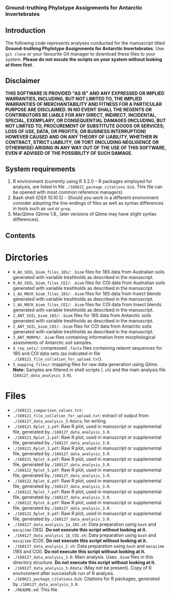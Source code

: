 ### Ground-truthing Phylotype Assignments for Antarctic Invertebrates

## Introduction
The following code represents analyses conducted for the manuscript titled
**Ground-truthing Phylotype Assignments for Antarctic Invertebrates**. Use `git clone`
or your favourite Git manager to download these files to your system. **Please do not 
excute the scripts on your system without looking at them first**.

## Disclaimer
**THIS SOFTWARE IS PROVIDED "AS IS" AND ANY EXPRESSED OR IMPLIED WARRANTIES,
INCLUDING, BUT NOT LIMITED TO, THE IMPLIED WARRANTIES OF MERCHANTABILITY AND
FITNESS FOR A PARTICULAR PURPOSE ARE DISCLAIMED. IN NO EVENT SHALL THE REGENTS
OR CONTRIBUTORS BE LIABLE FOR ANY DIRECT, INDIRECT, INCIDENTAL, SPECIAL,
EXEMPLARY, OR CONSEQUENTIAL DAMAGES (INCLUDING, BUT NOT LIMITED TO, PROCUREMENT
OF SUBSTITUTE GOODS OR SERVICES; LOSS OF USE, DATA, OR PROFITS; OR BUSINESS
INTERRUPTION) HOWEVER CAUSED AND ON ANY THEORY OF LIABILITY, WHETHER IN
CONTRACT, STRICT LIABILITY, OR TORT (INCLUDING NEGLIGENCE OR OTHERWISE) ARISING
IN ANY WAY OUT OF THE USE OF THIS SOFTWARE, EVEN IF ADVISED OF THE POSSIBILITY
OF SUCH DAMAGE.**

## System requirements
1. R environment (currently using R 3.2.0 - R packages employed for analysis,
are listed in file `./160621_package_citations.bib`. This file can be opened
with most common reference managers) 
2. Bash shell (OSX 10.10.5) - Should you work in a different environment consider
adopting the line endings of files as well as syntax differences in tools such as
`sed` or `grep`. 
4. MacQiime (Qiime 1.8., later versions of Qiime may have slight syntax differences).


## Contents

# Dirctories
- `0_AU_SOIL_biom_files_18S/`: `.biom` files for 18S data from Australian soils
generated with variable treshholds as described in the manuscript.
- `0_AU_SOIL_biom_files_COI/`: `.biom` files for COI data from Australian soils
generated with variable treshholds as described in the manuscript.
- `1_AU_MOCK_biom_files_18S/`: `.biom` files for 18S data from Insect blends
generated with variable treshholds as described in the manuscript.
- `1_AU_MOCK_biom_files_COI/`: `.biom` files for COI data from Insect blends
generated with variable treshholds as described in the manuscript.
- `2_ANT_SOIL_biom_18S/`: `.biom` files for 18S data from Antarctic soils
generated with variable treshholds as described in the manuscript.
- `2_ANT_SOIL_biom_COI/`: `.biom` files for COI data from Antarctic soils
generated with variable treshholds as described in the manuscript.
- `3_ANT_MORPH/`: `.biom` files containing information from morphological assesments of
Antarctic soil samples.
- `4_rep_sets/`: compressed `.fasta` files containing relavnt sequences for 18S and COI data sets
(as indicated in file `./160121_file_collation_for_upload.txt`).
- `5_mapping_files/`: mapping files for raw data generation using Qiime. **Note:** Samples
are filtered in shell scripts (`.sh`) and the main analysis file (`160127_data_analysis_3.R`).

# Files   
- `./160121_comparison_values.txt`:
- `./160121_file_collation_for_upload.txt`: extract of output from `./160127_data_analysis_3.Rdata`; for writing.
- `./160121_Rplot_1.pdf`: Raw R plot, used in manuscript or supplemental file, generated by`./160127_data_analysis_3.R`.
- `./160121_Rplot_2.pdf`: Raw R plot, used in manuscript or supplemental file, generated by`./160127_data_analysis_3.R`.
- `./160121_Rplot_3.pdf`: Raw R plot, used in manuscript or supplemental file, generated by`./160127_data_analysis_3.R`.
- `./160121_Rplot_4.pdf`: Raw R plot, used in manuscript or supplemental file, generated by`./160127_data_analysis_3.R`.
- `./160122_Rplot_5.pdf`: Raw R plot, used in manuscript or supplemental file, generated by`./160127_data_analysis_3.R`.
- `./160122_Rplot_6.pdf`: Raw R plot, used in manuscript or supplemental file, generated by`./160127_data_analysis_3.R`.
- `./160122_Rplot_7.pdf`: Raw R plot, used in manuscript or supplemental file, generated by`./160127_data_analysis_3.R`.
- `./160122_Rplot_8.pdf`: Raw R plot, used in manuscript or supplemental file, generated by`./160127_data_analysis_3.R`.
- `./160122_Rplot_9.pdf`: Raw R plot, used in manuscript or supplemental file, generated by`./160127_data_analysis_3.R`.
- `./160127_data_analysis_1a_18S.sh`: Data preparation using `bash` and `macqiime` (18S). **Do not execute this script without looking at it.** 
- `./160127_data_analysis_1b_COI.sh`: Data preparation using `bash` and `macqiime` (COI). **Do not execute this script without looking at it.**
- `./160127_data_analysis_2.sh`: Data preparation using `bash` and `macqiime` (18S and COI). **Do not execute this script without looking at it.**
- `./160127_data_analysis_3.R`: Main analysis. Uses `.biom` files in this directory structure. **Do not execute this script without looking at it.**
- `./160127_data_analysis_3.Rdata`: (May not be present). Copy of R environment after successfulk run of R analysis.
- `./160621_package_citations.bib`: Citations for R packages, generated by`./160127_data_analysis_3.R`. 
- `./README.md`: This file.